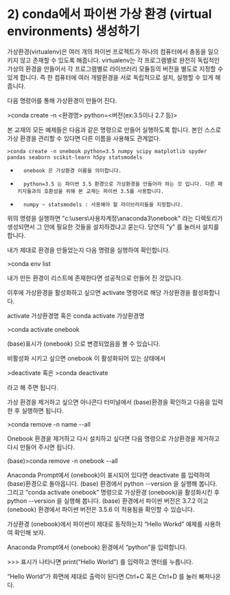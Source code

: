 # 2\)	conda에서 파이썬 가상 환경 \(virtual environments\) 생성하기

  
가상환경\(virtualenv\)은 여러 개의 파이썬 프로젝트가 하나의 컴퓨터에서 충동을 일으키지 않고 존재할 수 있도록 해줍니다. virtualenv는 각 프로그램별로 완전히 독립적인 가상의 환경을 만들어서 각 프로그램별로 라이브러리 모듈등의 버전을 별도로 지정할 수 있게 합니다. 즉 한 컴퓨터에 여러 개발환경을 서로 독립적으로 설치, 실행할 수 있게 해줍니다.

다음 명령어를 통해 가상환경이 만들어 진다.

&gt;conda create -n &lt;환경명&gt; python=&lt;버전\(ex:3.5이나 2.7 등\)&gt;

본 교재의 모든 예제들은 다음과 같은 명령으로 만들어 실행하도록 합니다. 본인 스스로 가상 환경을 관리할 수 있다면 다른 이름을 사용해도 관계없다.

```text
>conda create -n onebook python=3.5 numpy scipy matplotlib spyder pandas seaborn scikit-learn h5py statsmodels
```

-       onebook 은 가상환경 이름을 의미합니다.

-       python=3.5 는 파이썬 3.5 환경으로 가상환경을 만들어라 하는 것 입니다. 다른 패키지들과의 호환성을 위해 본 교재는 파이썬 3.5를 사용합니다.

-       numpy ~ statsmodels : 사용해야 할 라이브러리들을 지정합니다.

위의 명령을 실행하면 "c:\users\사용자계정\anaconda3\onebook" 라는 디렉토리가 생성되면서 그 안에 필요한 것들을 설치하겠냐고 묻는다. 당연히 "y" 를 눌러서 설치를 합니다.

내가 제대로 환경을 만들었는지 다음 명령을 실행하여 확인합니다.

&gt;conda env list

내가 만든 환경이 리스트에 존재한다면 성공적으로 만들어 진 것입니다.

이후에 가상환경을 활성화하고 싶으면 activate 명령어로 해당 가상환경을 활성화합니다.

activate 가상환경명 혹은 conda activate 가상환경명

&gt;conda activate onebook

\(base\)표시가 \(onebook\) 으로 변경되었음을 볼 수 있습니다.

비활성화 시키고 싶으면 onebook 이 활성화되어 있는 상태에서

&gt;deactivate    혹은     &gt;conda deactivate

라고 해 주면 됩니다.

가상 환경을 제거하고 싶으면 아나콘다 터미널에서 \(base\)환경을 확인하고 다음을 입력한 후 실행하면 됩니다.

&gt;conda remove -n name --all

Onebook 환경을 제거하고 다시 설치하고 싶다면 다음 명령으로 가상환경을 제거하고 다시 만들어 주시면 됩니다.

\(base\)&gt;conda remove -n onebook --all

Anaconda Prompt에서 \(onebook\)이 표시되어 있다면 deactivate 를 입력하여 \(base\)환경으로 돌아옵니다.  \(base\) 환경에서 python --version 을 실행해 봅니다. 그리고 “conda activate onebook” 명령으로 가상환경 \(onebook\)을 활성화시킨 후 python --version 을 실행해 봅니다. \(base\) 환경에서 파이썬 버전은 3.7.2 이고 \(onebook\) 환경에서 파이썬 버전은 3.5.6 이 적용됨을 확인할 수 있습니다.

가상환경 \(onebook\)에서 파이썬이 제대로 동작하는지 “Hello Workd” 예제를 사용하여 확인해 보자.

Anaconda Prompt에서 \(onebook\) 환경에서 “python”을 입력합니다.

&gt;&gt;&gt; 표시가 나타나면 print\(“Hello World”\) 를 입력하고 엔터를 누릅니다.

“Hello World”가 화면에 제대로 출력이 된다면 Ctrl+C 혹은 Ctrl+D 를 눌러 빠져나온다.


